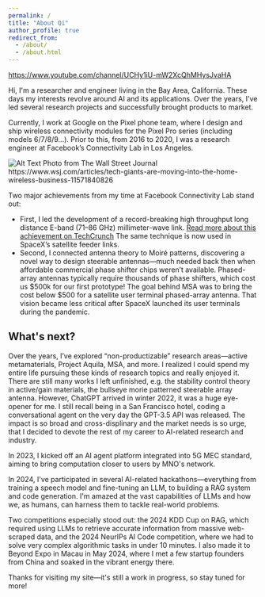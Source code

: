 ```yaml
---
permalink: /
title: "About Qi"
author_profile: true
redirect_from: 
  - /about/
  - /about.html
---
```

https://www.youtube.com/channel/UCHy1iU-mW2XcQhMHysJvaHA

Hi, I'm a researcher and engineer living in the Bay Area, California. These days my interests revolve around AI and its applications. Over the years, I've led several research projects and successfully brought products to market.

Currently, I work at Google on the Pixel phone team, where I design and ship wireless connectivity modules for the Pixel Pro series (including models 6/7/8/9...). Prior to this, from 2016 to 2020, I was a research engineer at Facebook’s Connectivity Lab in Los Angeles. 

<img src="files/wsj_qitang.avif" alt="Alt Text" width="desired_width" height="desired_height">
Photo from The Wall Street Journal https://www.wsj.com/articles/tech-giants-are-moving-into-the-home-wireless-business-11571840826

Two major achievements from my time at Facebook Connectivity Lab stand out: 

- First, I led the development of a record-breaking high throughput long distance E-band (71–86 GHz) millimeter-wave link. 
<a href="https://techcrunch.com/2017/04/19/facebooks-millimeter-wave-radio-tech-hits-new-bandwidth-records/?fbclid=IwY2xjawHsVZZleHRuA2FlbQIxMQABHc3j-WvWnDk_gBAGb6Jh4iBZblvAQhuPNKW3mIO4fLofToCk_mRmDqcRcQ_aem_9djtcKzJWGYHpPtkoHp3Iw" target="_blank">Read more about this achievement on TechCrunch</a> The same technique is now used in SpaceX’s satellite feeder links. 
- Second, I connected antenna theory to Moiré patterns, discovering a novel way to design steerable antennas—much needed back then when affordable commercial phase shifter chips weren’t available. Phased-array antennas typically require thousands of phase shifters, which cost us $500k for our first prototype! The goal behind MSA was to bring the cost below $500 for a satellite user terminal phased-array antenna. That vision became less critical after SpaceX launched its user terminals during the pandemic.

What's next? 
--- 
Over the years, I’ve explored “non-productizable” research areas—active metamaterials, Project Aquila, MSA, and more. I realized I could spend my entire life pursuing these kinds of research topics and really enjoyed it. There are still many works I left unfinished, e.g. the stability control theory in active/gain materials, the bullseye morie patterned steerable array antenna. However, ChatGPT arrived in winter 2022, it was a huge eye-opener for me. I still recall being in a San Francisco hotel, coding a conversational agent on the very day the GPT-3.5 API was released. The impact is so broad and cross-displinary and the market needs is so urge, that I decided to devote the rest of my career to AI-related research and industry.

In 2023, I kicked off an AI agent platform integrated into 5G MEC standard, aiming to bring computation closer to users by MNO's network.

In 2024, I've participated in several AI-related hackathons—everything from training a speech model and fine-tuning an LLM, to building a RAG system and code generation. I'm amazed at the vast capabilities of LLMs and how we, as humans, can harness them to tackle real-world problems.

Two competitions especially stood out: the 2024 KDD Cup on RAG, which required using LLMs to retrieve accurate information from massive web-scraped data, and the 2024 NeurIPs AI Code competition, where we had to solve very complex algorithmic tasks in under 10 minutes. I also made it to Beyond Expo in Macau in May 2024, where I met a few startup founders from China and soaked in the vibrant energy there.

Thanks for visiting my site—it's still a work in progress, so stay tuned for more!
